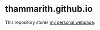 # thammarith.github.io

This repository stores [my personal webpage](https://thammarith.github.io).
